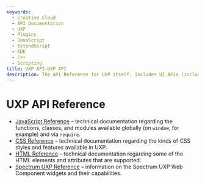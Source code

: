 ```yaml
---
keywords:
  - Creative Cloud
  - API Documentation
  - UXP
  - Plugins
  - JavaScript
  - ExtendScript
  - SDK
  - C++
  - Scripting
title: UXP API—UXP API
description: The API Reference for UXP itself. Includes UI APIs (including HTML and CSS), file and network I/O, and more.
---
```


# UXP API Reference

* [JavaScript Reference](./reference-js/) – technical documentation regarding the functions, classes, and modules available globally (on `window`, for example) and via `require`.
* [CSS Reference](./reference-css/) – technical documentation regarding the kinds of CSS styles and features available in UXP.
* [HTML Reference](./reference-html/) – technical documentation regarding some of the HTML elements and attributes that are supported.
* [Spectrum UXP Reference](./reference-spectrum/) – information on the Spectrum UXP Web Component widgets and their capabilities.